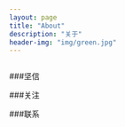 ```yaml
---
layout: page
title: "About"
description: "关于"
header-img: "img/green.jpg"
---
```



<center>
    <p><img src="" align="center"></p>
</center>



###坚信




###关注




###联系



<center>
    <p><img src="" align="center"></p>
</center>






